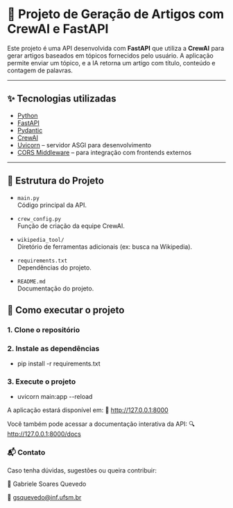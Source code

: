# 🧠 Projeto de Geração de Artigos com CrewAI e FastAPI

Este projeto é uma API desenvolvida com **FastAPI** que utiliza a **CrewAI** para gerar artigos baseados em tópicos fornecidos pelo usuário. A aplicação permite enviar um tópico, e a IA retorna um artigo com título, conteúdo e contagem de palavras.

---

## ✨ Tecnologias utilizadas

- [Python](https://www.python.org/)
- [FastAPI](https://fastapi.tiangolo.com/)
- [Pydantic](https://docs.pydantic.dev/)
- [CrewAI](https://docs.crewai.com/)
- [Uvicorn](https://www.uvicorn.org/) – servidor ASGI para desenvolvimento
- [CORS Middleware](https://fastapi.tiangolo.com/tutorial/cors/) – para integração com frontends externos

---

## 📁 Estrutura do Projeto

- `main.py`  
  Código principal da API.

- `crew_config.py`  
  Função de criação da equipe CrewAI.

- `wikipedia_tool/`  
  Diretório de ferramentas adicionais (ex: busca na Wikipedia).

- `requirements.txt`  
  Dependências do projeto.

- `README.md`  
  Documentação do projeto.

## 🚀 Como executar o projeto

### 1. Clone o repositório

### 2. Instale as dependências

- pip install -r requirements.txt

### 3. Execute o projeto

- uvicorn main:app --reload

A aplicação estará disponível em:
🔗 http://127.0.0.1:8000

Você também pode acessar a documentação interativa da API:
🔍 http://127.0.0.1:8000/docs

### 📬 Contato
Caso tenha dúvidas, sugestões ou queira contribuir:

💼 Gabriele Soares Quevedo

📧 gsquevedo@inf.ufsm.br
